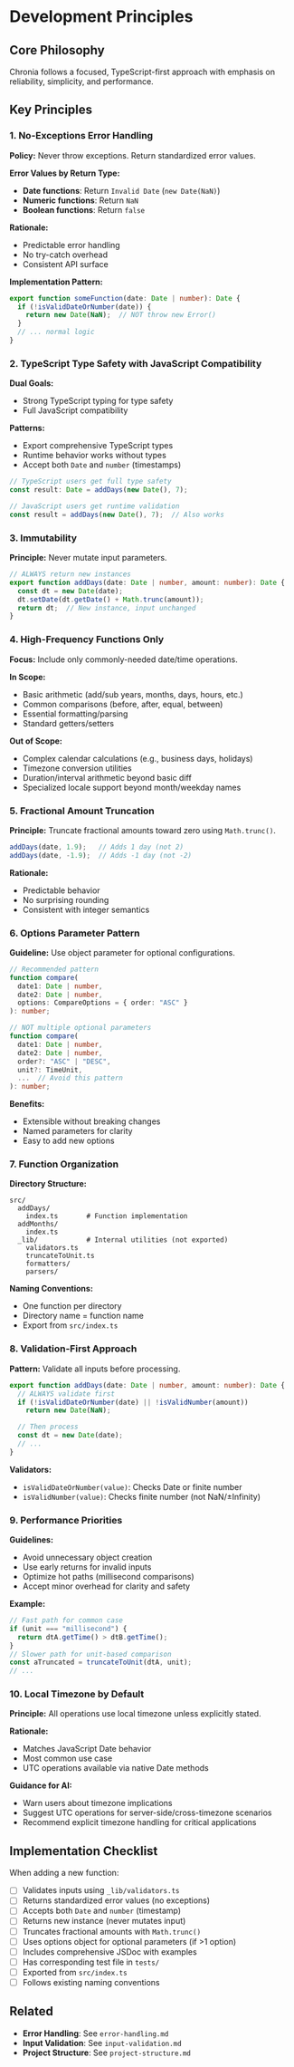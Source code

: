 # Development Principles

## Core Philosophy

Chronia follows a focused, TypeScript-first approach with emphasis on reliability, simplicity, and performance.

## Key Principles

### 1. No-Exceptions Error Handling

**Policy:** Never throw exceptions. Return standardized error values.

**Error Values by Return Type:**
- **Date functions**: Return `Invalid Date` (`new Date(NaN)`)
- **Numeric functions**: Return `NaN`
- **Boolean functions**: Return `false`

**Rationale:**
- Predictable error handling
- No try-catch overhead
- Consistent API surface

**Implementation Pattern:**
```typescript
export function someFunction(date: Date | number): Date {
  if (!isValidDateOrNumber(date)) {
    return new Date(NaN);  // NOT throw new Error()
  }
  // ... normal logic
}
```

### 2. TypeScript Type Safety with JavaScript Compatibility

**Dual Goals:**
- Strong TypeScript typing for type safety
- Full JavaScript compatibility

**Patterns:**
- Export comprehensive TypeScript types
- Runtime behavior works without types
- Accept both `Date` and `number` (timestamps)

```typescript
// TypeScript users get full type safety
const result: Date = addDays(new Date(), 7);

// JavaScript users get runtime validation
const result = addDays(new Date(), 7);  // Also works
```

### 3. Immutability

**Principle:** Never mutate input parameters.

```typescript
// ALWAYS return new instances
export function addDays(date: Date | number, amount: number): Date {
  const dt = new Date(date);
  dt.setDate(dt.getDate() + Math.trunc(amount));
  return dt;  // New instance, input unchanged
}
```

### 4. High-Frequency Functions Only

**Focus:** Include only commonly-needed date/time operations.

**In Scope:**
- Basic arithmetic (add/sub years, months, days, hours, etc.)
- Common comparisons (before, after, equal, between)
- Essential formatting/parsing
- Standard getters/setters

**Out of Scope:**
- Complex calendar calculations (e.g., business days, holidays)
- Timezone conversion utilities
- Duration/interval arithmetic beyond basic diff
- Specialized locale support beyond month/weekday names

### 5. Fractional Amount Truncation

**Principle:** Truncate fractional amounts toward zero using `Math.trunc()`.

```typescript
addDays(date, 1.9);   // Adds 1 day (not 2)
addDays(date, -1.9);  // Adds -1 day (not -2)
```

**Rationale:**
- Predictable behavior
- No surprising rounding
- Consistent with integer semantics

### 6. Options Parameter Pattern

**Guideline:** Use object parameter for optional configurations.

```typescript
// Recommended pattern
function compare(
  date1: Date | number,
  date2: Date | number,
  options: CompareOptions = { order: "ASC" }
): number;

// NOT multiple optional parameters
function compare(
  date1: Date | number,
  date2: Date | number,
  order?: "ASC" | "DESC",
  unit?: TimeUnit,
  ...  // Avoid this pattern
): number;
```

**Benefits:**
- Extensible without breaking changes
- Named parameters for clarity
- Easy to add new options

### 7. Function Organization

**Directory Structure:**
```text
src/
  addDays/
    index.ts       # Function implementation
  addMonths/
    index.ts
  _lib/            # Internal utilities (not exported)
    validators.ts
    truncateToUnit.ts
    formatters/
    parsers/
```

**Naming Conventions:**
- One function per directory
- Directory name = function name
- Export from `src/index.ts`

### 8. Validation-First Approach

**Pattern:** Validate all inputs before processing.

```typescript
export function addDays(date: Date | number, amount: number): Date {
  // ALWAYS validate first
  if (!isValidDateOrNumber(date) || !isValidNumber(amount))
    return new Date(NaN);

  // Then process
  const dt = new Date(date);
  // ...
}
```

**Validators:**
- `isValidDateOrNumber(value)`: Checks Date or finite number
- `isValidNumber(value)`: Checks finite number (not NaN/±Infinity)

### 9. Performance Priorities

**Guidelines:**
- Avoid unnecessary object creation
- Use early returns for invalid inputs
- Optimize hot paths (millisecond comparisons)
- Accept minor overhead for clarity and safety

**Example:**
```typescript
// Fast path for common case
if (unit === "millisecond") {
  return dtA.getTime() > dtB.getTime();
}
// Slower path for unit-based comparison
const aTruncated = truncateToUnit(dtA, unit);
// ...
```

### 10. Local Timezone by Default

**Principle:** All operations use local timezone unless explicitly stated.

**Rationale:**
- Matches JavaScript Date behavior
- Most common use case
- UTC operations available via native Date methods

**Guidance for AI:**
- Warn users about timezone implications
- Suggest UTC operations for server-side/cross-timezone scenarios
- Recommend explicit timezone handling for critical applications

## Implementation Checklist

When adding a new function:

- [ ] Validates inputs using `_lib/validators.ts`
- [ ] Returns standardized error values (no exceptions)
- [ ] Accepts both `Date` and `number` (timestamp)
- [ ] Returns new instance (never mutates input)
- [ ] Truncates fractional amounts with `Math.trunc()`
- [ ] Uses options object for optional parameters (if >1 option)
- [ ] Includes comprehensive JSDoc with examples
- [ ] Has corresponding test file in `tests/`
- [ ] Exported from `src/index.ts`
- [ ] Follows existing naming conventions

## Related

- **Error Handling**: See `error-handling.md`
- **Input Validation**: See `input-validation.md`
- **Project Structure**: See `project-structure.md`

